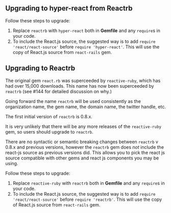 ## Upgrading to hyper-react from Reactrb

Follow these steps to upgrade:

1. Replace `reactrb` with `hyper-react` both in **Gemfile** and any `require`s in your code.
2. To include the React.js source, the suggested way is to add `require 'react/react-source'` before `require 'hyper-react'`. This will use the copy of React.js source from `react-rails` gem.

## Upgrading to Reactrb

The original gem `react.rb` was superceeded by `reactive-ruby`, which has had over 15,000 downloads.  This name has now been superceeded by `reactrb` (see #144 for detailed discussion on why.)

Going forward the name `reactrb` will be used consistently as the organization name, the gem name, the domain name, the twitter handle, etc.

The first initial version of `reactrb` is 0.8.x.

It is very unlikely that there will be any more releases of the `reactive-ruby` gem, so users should upgrade to `reactrb`.

There are no syntactic or semantic breaking changes between `reactrb` v 0.8.x and
previous versions, however the `reactrb` gem does *not* include the react-js source as previous versions did.  This allows you to pick the react js source compatible with other gems and react js components you may be using.

Follow these steps to upgrade:

1. Replace `reactive-ruby` with `reactrb` both in **Gemfile** and any `require`s in your code.
2. To include the React.js source, the suggested way is to add `require 'react/react-source'` before `require 'reactrb'`. This will use the copy of React.js source from `react-rails` gem.
